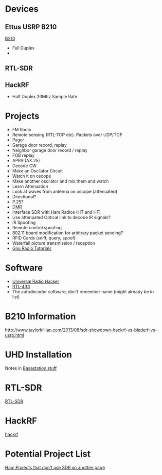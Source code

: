 <!-- TITLE: Sdr -->
<!-- SUBTITLE: A quick summary of Sdr -->

# Devices
## Ettus USRP B210
[B210](/ettus_b210)
 - Full Duplex
 - 
## RTL-SDR
## HackRF
 - Half Duplex  20Mhz Sample Rate
# Projects
* FM Radio
* Remote sensing (RTL-TCP etc).  Packets over UDP/TCP
* Pager
* Garage door record, replay
* Neighbor garage door record / replay
* FOB replay
* APRS (AX.25)
* Decode CW
* Make an Oscilator Circuit
* Watch it on oscope
* Make another oscilator and mix them and watch
* Learn Attenuation
* Look at waves from antenna on oscope (attenuated)
* Directional?
* P.25?
* [DMR](/dmr)
* Interface SDR with Ham Radios (HT and HF)
* Use attenuated Optical link to decode IR signals?
* IR Spoofing
* Remote control spoofing
* 802.11 board modification for arbitrary packet sending?
* RFID Cards (sniff, query, spoof)
* Waterfall picture transmission / reception
* [Gnu Radio Tutorials](/gnu_radio_tutorials)

# Software
* [Universal Radio Hacker](/universal_radio_hacker)
* [RTL-433](/rtl-433)
* The autodecoder software, don't remember name (might already be in list)

# B210 Information
http://www.taylorkillian.com/2013/08/sdr-showdown-hackrf-vs-bladerf-vs-usrp.html

# UHD Installation
Notes in [Basestation stuff](/bts_work)

# RTL-SDR
[RTL-SDR](/rtl-sdr)

# HackRF
[hackrf](/hackrf)

# Potential Project List
[Ham Projects that don't use SDR on another page](/ham_projects)

